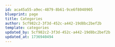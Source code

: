 ```yaml
---
id: aca45a55-a9ec-4879-8b61-9ce6f8040905
blueprint: page
title: Categories
author: 5cf982c2-3f3d-452c-a442-19d8bc2bef2b
template: categories
updated_by: 5cf982c2-3f3d-452c-a442-19d8bc2bef2b
updated_at: 1736940494
---
```


